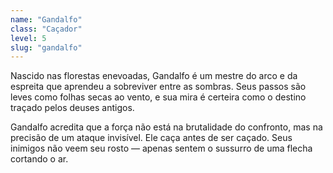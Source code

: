 ```yaml
---
name: "Gandalfo"
class: "Caçador"
level: 5
slug: "gandalfo"
---
```


Nascido nas florestas enevoadas, Gandalfo é um mestre do arco e da espreita que aprendeu a sobreviver entre as sombras. Seus passos são leves como folhas secas ao vento, e sua mira é certeira como o destino traçado pelos deuses antigos.

Gandalfo acredita que a força não está na brutalidade do confronto, mas na precisão de um ataque invisível. Ele caça antes de ser caçado. Seus inimigos não veem seu rosto — apenas sentem o sussurro de uma flecha cortando o ar.